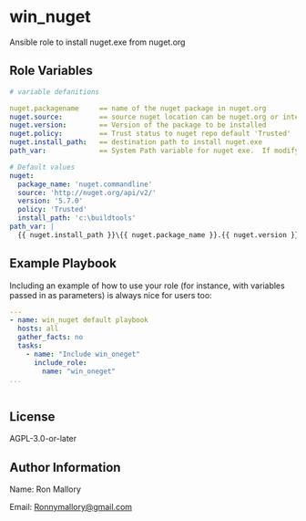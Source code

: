 win_nuget
=========

Ansible role to install nuget.exe from nuget.org

Role Variables
--------------
```yaml
# variable defanitions

nuget.packagename     == name of the nuget package in nuget.org
nuget.source:         == source nuget location can be nuget.org or internal nuget proxy
nuget.version:        == Version of the package to be installed
nuget.policy:         == Trust status to nuget repo default 'Trusted'
nuget.install_path:   == destination path to install nuget.exe
path_var:             == System Path variable for nuget exe.  If modifying the destination path be sure to update the system path so you can utilize nuget on command line.
```

```yaml
# Default values
nuget:
  package_name: 'nuget.commandline'
  source: 'http://nuget.org/api/v2/'
  version: '5.7.0'
  policy: 'Trusted'
  install_path: 'c:\buildtools'
path_var: |
  {{ nuget.install_path }}\{{ nuget.package_name }}.{{ nuget.version }}\tools
```

Example Playbook
----------------

Including an example of how to use your role (for instance, with variables passed in as parameters) is always nice for users too:

```yaml
---
- name: win_nuget default playbook
  hosts: all
  gather_facts: no
  tasks:
    - name: "Include win_oneget"
      include_role:
        name: "win_oneget"
...
  
```

License
-------

AGPL-3.0-or-later

Author Information
------------------

Name: Ron Mallory

Email: Ronnymallory@gmail.com

